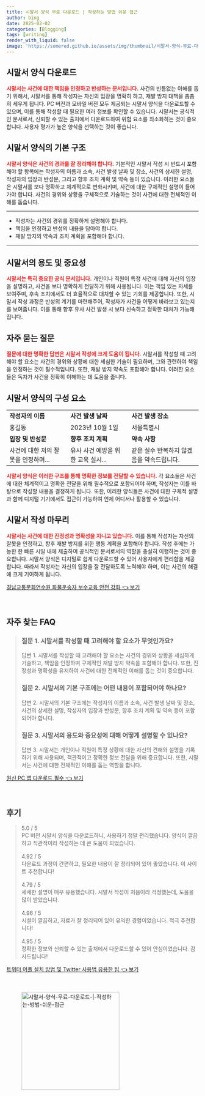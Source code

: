 ```yaml
---
title: 시말서 양식 무료 다운로드 | 작성하는 방법 쉬운 접근
author: bing
date: 2025-02-02
categories: [Blogging]
tags: [writing]
render_with_liquid: false
image: 'https://somered.github.io/assets/img/thumbnail/시말서-양식-무료-다운로드-|-작성하는-방법-쉬운-접근.webp'
---
```



<h2 id='시말서_양식_다운로드'>시말서 양식 다운로드</h2>

<p><b><span style="color: #ee2323;">시말서는 사건에 대한 책임을 인정하고 반성하는 문서입니다.</span></b> 사건의 빈틈없는 이해를 돕기 위해서, 시말서를 통해 작성자는 자신의 입장을 명확히 하고, 재발 방지 대책을 촘촘히 세우게 됩니다. PC 버전과 모바일 버전 모두 제공되는 시말서 양식을 다운로드할 수 있으며, 이를 통해 작성할 때 필요한 여러 정보를 확인할 수 있습니다. 시말서는 공식적인 문서로서, 신뢰할 수 있는 출처에서 다운로드하여 위험 요소를 최소화하는 것이 중요합니다. 사용자 평가가 높은 양식을 선택하는 것이 좋습니다.</p>

<h2 id='시말서_양식_구조'>시말서 양식의 기본 구조</h2>

<p><b><span style="color: #ee2323;">시말서 양식은 사건의 경과를 잘 정리해야 합니다.</span></b> 기본적인 시말서 작성 시 반드시 포함해야 할 항목에는 작성자의 이름과 소속, 사건 발생 날짜 및 장소, 사건의 상세한 설명, 작성자의 입장과 반성문, 그리고 향후 조치 계획 및 약속 등이 있습니다. 이러한 요소들은 시말서를 보다 명확하고 체계적으로 변화시키며, 사건에 대한 구체적인 설명이 들어가야 합니다. 사건의 경위와 상황을 구체적으로 기술하는 것이 사건에 대한 전체적인 이해를 돕습니다.</p>

<hr />

<ul>
    <li>작성자는 사건의 경위를 정확하게 설명해야 합니다.</li>
    <li>책임을 인정하고 반성의 내용을 담아야 합니다.</li>
    <li>재발 방지의 약속과 조치 계획을 포함해야 합니다.</li>
</ul>

<hr />

<h2 id='시말서_용도_및_중요성'>시말서의 용도 및 중요성</h2>

<p><b><span style="color: #ee2323;">시말서는 특히 중요한 공식 문서입니다.</span></b> 개인이나 직원이 특정 사건에 대해 자신의 입장을 설명하고, 사건을 보다 명확하게 전달하기 위해 사용됩니다. 이는 책임 있는 자세를 보여주며, 후속 조치에서도 더 효율적으로 대처할 수 있는 기회를 제공합니다. 또한, 시말서 작성 과정은 반성의 계기를 마련해주어, 작성자가 사건을 어떻게 바라보고 있는지를 보여줍니다. 이를 통해 향후 유사 사건 발생 시 보다 신속하고 정확한 대처가 가능해집니다.</p>

<h2 id='자주_묻는_질문_QNA'>자주 묻는 질문</h2>

<p><b><span style="color: #ee2323;">질문에 대한 명확한 답변은 시말서 작성에 크게 도움이 됩니다.</span></b> 시말서를 작성할 때 고려해야 할 요소는 사건의 경위와 상황에 대한 세심한 기술이 필요하며, 그와 관련하여 책임을 인정하는 것이 필수적입니다. 또한, 재발 방지 약속도 포함해야 합니다. 이러한 요소들은 독자가 사건을 정확히 이해하는 데 도움을 줍니다.</p>

<h2 id='시말서_양식_구성요소'>시말서 양식의 구성 요소</h2>

<table>
    <tr>
        <td><b>작성자의 이름</b></td>
        <td><b>사건 발생 날짜</b></td>
        <td><b>사건 발생 장소</b></td>
    </tr>
    <tr>
        <td>홍길동</td>
        <td>2023년 10월 1일</td>
        <td>서울특별시</td>
    </tr>
    <tr>
        <td><b>입장 및 반성문</b></td>
        <td><b>향후 조치 계획</b></td>
        <td><b>약속 사항</b></td>
    </tr>
    <tr>
        <td>사건에 대한 저의 잘못을 인정하며...</td>
        <td>유사 사건 예방을 위한 교육 실시...</td>
        <td>같은 실수 반복하지 않겠음을 약속드립니다.</td>
    </tr>
</table>

<p><b><span style="color: #ee2323;">시말서 양식은 이러한 구조를 통해 명확한 정보를 전달할 수 있습니다.</span></b> 각 요소들은 사건에 대한 체계적이고 명확한 전달을 위해 필수적으로 포함되어야 하며, 작성자는 이를 바탕으로 작성할 내용을 결정하게 됩니다. 또한, 이러한 양식들은 사건에 대한 구체적 설명과 함께 디지털 기기에서도 접근이 가능하여 언제 어디서나 활용할 수 있습니다.</p>

<h2 id='마무리'>시말서 작성 마무리</h2>

<p><b><span style="color: #ee2323;">시말서는 사건에 대한 진정성과 명확성을 지니고 있습니다.</span></b> 이를 통해 작성자는 자신의 잘못을 인정하고, 향후 재발 방지를 위한 행동 계획을 포함해야 합니다. 작성 후에는 가능한 한 빠른 시일 내에 제출하여 공식적인 문서로서의 역할을 충실히 이행하는 것이 중요합니다. 시말서 양식은 디지털로 쉽게 다운로드할 수 있어 사용자에게 편리함을 제공합니다. 따라서 작성자는 자신의 입장을 잘 전달하도록 노력해야 하며, 이는 사건의 해결에 크게 기여하게 됩니다.</p>


<p><a class="click-button" title="경남교통문화연수원 화물운송자 보수교육 안전 강화" href="https://somered.github.io/posts/%EA%B2%BD%EB%82%A8%EA%B5%90%ED%86%B5%EB%AC%B8%ED%99%94%EC%97%B0%EC%88%98%EC%9B%90-%ED%99%94%EB%AC%BC%EC%9A%B4%EC%86%A1%EC%9E%90-%EB%B3%B4%EC%88%98%EA%B5%90%EC%9C%A1-%EC%95%88%EC%A0%84-%EA%B0%95%ED%99%94/" rel="dofollow">경남교통문화연수원 화물운송자 보수교육 안전 강화 👈 보기</a></p><br>
<h2 id='자주_찾는_FAQ'>자주 찾는 FAQ</h2>
<div itemscope="" itemtype="https://schema.org/FAQPage"> 
<blockquote> 
<div itemscope="" itemprop="mainEntity" itemtype="https://schema.org/Question"> 
<h3 itemprop="name">질문 1. 시말서를 작성할 때 고려해야 할 요소가 무엇인가요?</h3> 
<div itemscope="" itemprop="acceptedAnswer" itemtype="https://schema.org/Answer"> 
<span itemprop="text"> 
<p>답변 1. 시말서를 작성할 때 고려해야 할 요소는 사건의 경위와 상황을 세심하게 기술하고, 책임을 인정하며 구체적인 재발 방지 약속을 포함해야 합니다. 또한, 진정성과 명확성을 유지하여 사건에 대한 전체적인 이해를 돕는 것이 중요합니다.</p> 
</span> 
</div> 
</div> 
<div itemscope="" itemprop="mainEntity" itemtype="https://schema.org/Question"> 
<h3 itemprop="name">질문 2. 시말서의 기본 구조에는 어떤 내용이 포함되어야 하나요?</h3> 
<div itemscope="" itemprop="acceptedAnswer" itemtype="https://schema.org/Answer"> 
<span itemprop="text"> 
<p>답변 2. 시말서의 기본 구조에는 작성자의 이름과 소속, 사건 발생 날짜 및 장소, 사건의 상세한 설명, 작성자의 입장과 반성문, 향후 조치 계획 및 약속 등이 포함되어야 합니다.</p> 
</span> 
</div> 
</div> 
<div itemscope="" itemprop="mainEntity" itemtype="https://schema.org/Question"> 
<h3 itemprop="name">질문 3. 시말서의 용도와 중요성에 대해 어떻게 설명할 수 있나요?</h3> 
<div itemscope="" itemprop="acceptedAnswer" itemtype="https://schema.org/Answer"> 
<span itemprop="text"> 
<p>답변 3. 시말서는 개인이나 직원이 특정 상황에 대한 자신의 견해와 설명을 기록하기 위해 사용되며, 객관적이고 정확한 정보 전달을 위해 중요합니다. 또한, 시말서는 사건에 대한 전체적인 이해를 돕는 역할을 합니다.</p> 
</span> 
</div> 
</div> 
</blockquote> 
</div>
<p><a class="click-button" title="원신 PC 앱 다운로드 필수" href="https://somered.github.io/posts/%EC%9B%90%EC%8B%A0-PC-%EC%95%B1-%EB%8B%A4%EC%9A%B4%EB%A1%9C%EB%93%9C-%ED%95%84%EC%88%98/" rel="dofollow">원신 PC 앱 다운로드 필수 👈 보기</a></p><br>
<h2 id='후기'>후기</h2>
<div itemscope itemtype="https://schema.org/Product">
  <blockquote>
  <div itemprop="review" itemscope itemtype="https://schema.org/Review">
      <div itemprop="reviewRating" itemscope itemtype="https://schema.org/Rating"> <span itemprop="ratingValue">5.0</span> / <span itemprop="bestRating">5</span> </div>
      <span itemprop="reviewBody">PC 버전 시말서 양식을 다운로드하니, 사용하기 정말 편리했습니다. 양식이 깔끔하고 직관적이라 작성하는 데 큰 도움이 되었습니다.</span>
  </div>
  <br>
  <div itemprop="review" itemscope itemtype="https://schema.org/Review">
      <div itemprop="reviewRating" itemscope itemtype="https://schema.org/Rating"> <span itemprop="ratingValue">4.92</span> / <span itemprop="bestRating">5</span> </div>
      <span itemprop="reviewBody">다운로드 과정이 간편하고, 필요한 내용이 잘 정리되어 있어 좋았습니다. 이 사이트 추천합니다!</span>
  </div>
  <br>
  <div itemprop="review" itemscope itemtype="https://schema.org/Review">
      <div itemprop="reviewRating" itemscope itemtype="https://schema.org/Rating"> <span itemprop="ratingValue">4.79</span> / <span itemprop="bestRating">5</span> </div>
      <span itemprop="reviewBody">세세한 설명이 매우 유용했습니다. 시말서 작성이 처음이라 걱정했는데, 도움을 많이 받았습니다.</span>
  </div>
  <br>
  <div itemprop="review" itemscope itemtype="https://schema.org/Review">
      <div itemprop="reviewRating" itemscope itemtype="https://schema.org/Rating"> <span itemprop="ratingValue">4.96</span> / <span itemprop="bestRating">5</span> </div>
      <span itemprop="reviewBody">시설이 깔끔하고, 자료가 잘 정리되어 있어 유익한 경험이었습니다. 적극 추천합니다!</span>
  </div>
  <br>
  <div itemprop="review" itemscope itemtype="https://schema.org/Review">
      <div itemprop="reviewRating" itemscope itemtype="schema.org/Rating"> <span itemprop="ratingValue">4.95</span> / <span itemprop="bestRating">5</span> </div>
      <span itemprop="reviewBody">정확한 정보와 신뢰할 수 있는 출처에서 다운로드할 수 있어 안심이었습니다. 감사드립니다!</span>
  </div>
  </blockquote>
</div>
<p><a class="click-button" title="트위터 어플 설치 방법 및 Twitter 사용법 유용한 팁" href="https://somered.github.io/posts/%ED%8A%B8%EC%9C%84%ED%84%B0-%EC%96%B4%ED%94%8C-%EC%84%A4%EC%B9%98-%EB%B0%A9%EB%B2%95-%EB%B0%8F-Twitter-%EC%82%AC%EC%9A%A9%EB%B2%95-%EC%9C%A0%EC%9A%A9%ED%95%9C-%ED%8C%81/" rel="dofollow">트위터 어플 설치 방법 및 Twitter 사용법 유용한 팁 👈 보기</a></p><br>
<figure class="image"><img src="https://somered.github.io/assets/img/thumbnail/시말서-양식-무료-다운로드-|-작성하는-방법-쉬운-접근.webp" alt="시말서-양식-무료-다운로드-|-작성하는-방법-쉬운-접근" width="256" height="256"></figure>